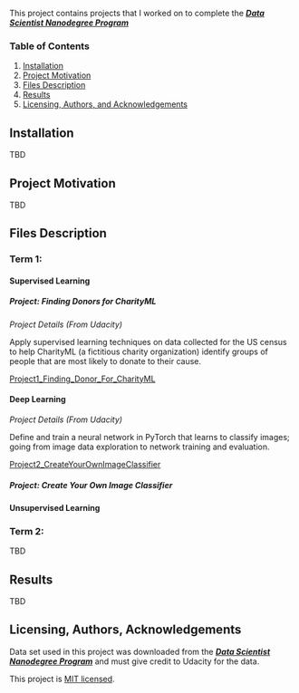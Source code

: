 This project contains projects that I worked on to complete the ***[Data Scientist Nanodegree Program](https://www.udacity.com/course/data-scientist-nanodegree--nd025)*** 

### Table of Contents

1. [Installation](#installation)
2. [Project Motivation](#motivation)
3. [Files Description](#files)
4. [Results](#results)
5. [Licensing, Authors, and Acknowledgements](#licensing)

##  Installation<a name="installation"></a>
TBD

## Project Motivation<a name="motivation"></a>
TBD

## Files Description<a name="files"></a>

### Term 1:

#### Supervised Learning

##### Project: Finding Donors for CharityML

*Project Details (From Udacity)*

Apply supervised learning techniques on data collected for the US census to help CharityML (a
fictitious charity organization) identify groups of people that are most likely to donate to their
cause.

[Project1_Finding_Donor_For_CharityML](./Project1_Finding_Donor_For_CharityML)


#### Deep Learning

*Project Details (From Udacity)*

Define and train a neural network in PyTorch that learns to classify images; going from image
data exploration to network training and evaluation.

[Project2_CreateYourOwnImageClassifier](./Project2_CreateYourOwnImageClassifier)

##### Project: Create Your Own Image Classifier


#### Unsupervised Learning


### Term 2:
TBD

## Results<a name="results"></a> 
TBD

## Licensing, Authors, Acknowledgements<a name="licensing"></a>

Data set used in this project was downloaded from the  ***[Data Scientist Nanodegree Program](https://www.udacity.com/course/data-scientist-nanodegree--nd025)*** and must give credit to Udacity for the data.

This project is [MIT licensed](./LICENSE).